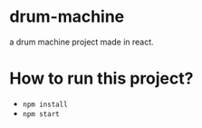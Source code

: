 # drum-machine
a drum machine project made in react.

# How to run this project?
* `npm install`
* `npm start`